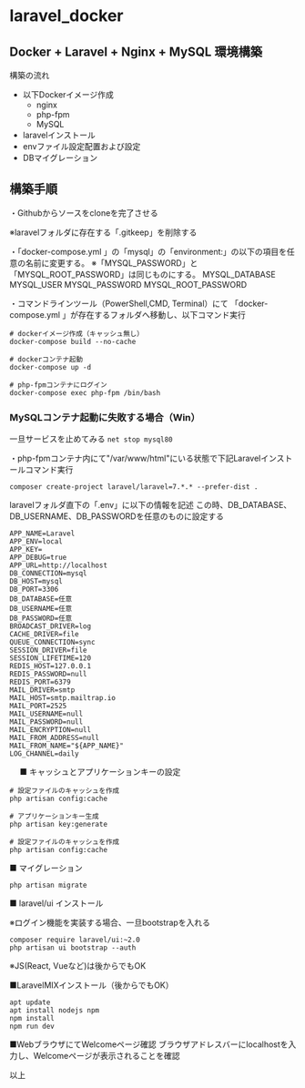 # laravel_docker
## Docker + Laravel + Nginx + MySQL 環境構築
構築の流れ
- 以下Dockerイメージ作成
  - nginx
  - php-fpm
  - MySQL
- laravelインストール
- envファイル設定配置および設定
- DBマイグレーション

## 構築手順
・Githubからソースをcloneを完了させる

※laravelフォルダに存在する「.gitkeep」を削除する

・「docker-compose.yml 」の「mysql」の「environment:」の以下の項目を任意の名前に変更する。
※「MYSQL_PASSWORD」と「MYSQL_ROOT_PASSWORD」は同じものにする。
  MYSQL_DATABASE
  MYSQL_USER
  MYSQL_PASSWORD
  MYSQL_ROOT_PASSWORD

・コマンドラインツール（PowerShell,CMD, Terminal）にて
「docker-compose.yml 」が存在するフォルダへ移動し、以下コマンド実行
```
# dockerイメージ作成（キャッシュ無し）
docker-compose build --no-cache

# dockerコンテナ起動
docker-compose up -d

# php-fpmコンテナにログイン
docker-compose exec php-fpm /bin/bash
```

### MySQLコンテナ起動に失敗する場合（Win）
一旦サービスを止めてみる
`net stop mysql80`

・php-fpmコンテナ内にて"/var/www/html"にいる状態で下記Laravelインストールコマンド実行

```
composer create-project laravel/laravel=7.*.* --prefer-dist .
```
laravelフォルダ直下の「.env」に以下の情報を記述
この時、DB_DATABASE、DB_USERNAME、DB_PASSWORDを任意のものに設定する
```
APP_NAME=Laravel
APP_ENV=local
APP_KEY=
APP_DEBUG=true
APP_URL=http://localhost
DB_CONNECTION=mysql
DB_HOST=mysql
DB_PORT=3306
DB_DATABASE=任意
DB_USERNAME=任意
DB_PASSWORD=任意
BROADCAST_DRIVER=log
CACHE_DRIVER=file
QUEUE_CONNECTION=sync
SESSION_DRIVER=file
SESSION_LIFETIME=120
REDIS_HOST=127.0.0.1
REDIS_PASSWORD=null
REDIS_PORT=6379
MAIL_DRIVER=smtp
MAIL_HOST=smtp.mailtrap.io
MAIL_PORT=2525
MAIL_USERNAME=null
MAIL_PASSWORD=null
MAIL_ENCRYPTION=null
MAIL_FROM_ADDRESS=null
MAIL_FROM_NAME="${APP_NAME}"
LOG_CHANNEL=daily
```
　
■ キャッシュとアプリケーションキーの設定
```
# 設定ファイルのキャッシュを作成
php artisan config:cache

# アプリケーションキー生成
php artisan key:generate

# 設定ファイルのキャッシュを作成
php artisan config:cache
```

■ マイグレーション
```
php artisan migrate
```
■ laravel/ui インストール 

※ログイン機能を実装する場合、一旦bootstrapを入れる
```
composer require laravel/ui:~2.0
php artisan ui bootstrap --auth
```
※JS(React, Vueなど)は後からでもOK

■LaravelMIXインストール（後からでもOK）
```
apt update
apt install nodejs npm
npm install
npm run dev
```
■WebブラウザにてWelcomeページ確認
ブラウザアドレスバーにlocalhostを入力し、Welcomeページが表示されることを確認

以上

